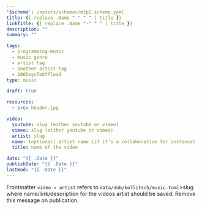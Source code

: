```yaml
---
'$schema': /assets/schemas/m2p2.schema.yaml
title: {{ replace .Name "-" " " | title }}
linkTitle: {{ replace .Name "-" " " | title }}
description: ""
summary: ""

tags:
  - programming-music
  - music genre
  - artist tag
  - another artist tag
  - 100DaysToOffload
type: music

draft: true

resources:
  - src: header.jpg

video:
  youtube: slug (either youtube or vimeo)
  vimeo: slug (either youtube or vimeo)
  artist: slug
  name: (optional) artist name (if it's a collaboration for instance)
  title: name of the video

date: "{{ .Date }}"
publishDate: "{{ .Date }}"
lastmod: "{{ .Date }}"
---
```


Frontmatter `video > artist` refers to `data/dnb/kollitsch/music.toml`>slug where name/link/description for the videos artist should be saved. Remove this message on publication.
